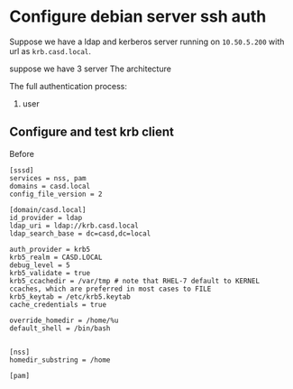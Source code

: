 # Configure debian server ssh auth


Suppose we have a ldap and kerberos server running on `10.50.5.200` with url as `krb.casd.local`.

suppose we have 3 server
The architecture 

The full authentication process:
1. user 

## Configure and test krb client

Before 


```shell
[sssd]
services = nss, pam
domains = casd.local
config_file_version = 2

[domain/casd.local]
id_provider = ldap
ldap_uri = ldap://krb.casd.local
ldap_search_base = dc=casd,dc=local

auth_provider = krb5
krb5_realm = CASD.LOCAL
debug_level = 5
krb5_validate = true
krb5_ccachedir = /var/tmp # note that RHEL-7 default to KERNEL ccaches, which are preferred in most cases to FILE
krb5_keytab = /etc/krb5.keytab
cache_credentials = true

override_homedir = /home/%u
default_shell = /bin/bash


[nss]
homedir_substring = /home

[pam]

```